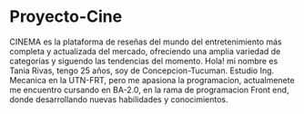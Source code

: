# Proyecto-Cine
CINEMA  es la plataforma de reseñas del mundo del entretenimiento más completa y actualizada del mercado, ofreciendo una amplia variedad de categorías y siguendo las tendencias del momento. 
Hola! mi nombre es Tania Rivas, tengo 25 años, soy de Concepcion-Tucuman. Estudio Ing. Mecanica en la UTN-FRT, pero me apasiona la programacion, actualmenete me encuentro cursando en BA-2.0, en la rama de programacion Front end, donde desarrollando nuevas habilidades y conocimientos.
